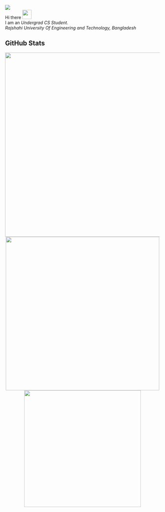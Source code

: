 ![](https://komarev.com/ghpvc/?username=idcnys&color=blue&style=plastic&abbreviated=true)
<br> Hi there <img src="https://media.giphy.com/media/hvRJCLFzcasrR4ia7z/giphy.gif" width="30"><br>
I am an _Undergrad CS Student. <br>Rajshahi University Of Engineering and Technology, Bangladesh_

## GitHub Stats
<p align="center" style="margin:0; padding:0;">
  <img src="https://nirzak-streak-stats.vercel.app/?user=idcnys&theme=dark&hide_border=false" width="600px"/><br>
  <img src="https://github-readme-stats.vercel.app/api?username=idcnys&show_icons=true&theme=github_dark" width="500px" />
  <img src="https://github-readme-stats.vercel.app/api/top-langs/?username=idcnys&theme=dark&hide_border=false&include_all_commits=true&count_private=true&layout=compact" width="380px" />
</p>

